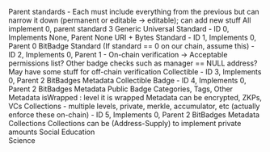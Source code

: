 Parent standards - Each must include everything from the previous but can narrow it down (permanent or editable -> editable); can add new stuff 
All implement 0, parent standard 3
Generic Universal Standard - ID 0, Implements None, Parent None
    URI + Bytes Standard - ID 1, Implements 0, Parent 0
        BitBadge Standard (If standard == 0 on our chain, assume this) - ID 2, Implements 0, Parent 1 - On-chain verification -> Acceptable permissions list? Other badge checks such as manager == NULL address? May have some stuff for off-chain verification 
            Collectible - ID 3, Implements 0, Parent 2 
                BitBadges Metadata Collectible
            Badge - ID 4, Implements 0, Parent 2
                BitBadges Metadata Public Badge
                    Categories, Tags, Other Metadata
                     isWrapped : level it is wrapped
                Metadata can be encrypted, ZKPs, VCs
            Collections - multiple levels, private, merkle, accumulator, etc (actually enforce these on-chain) - ID 5, Implements 0, Parent 2
                BitBadges Metadata Collections
                    Collections can be (Address-Supply) to implement private amounts
        Social
        Education    
        Science